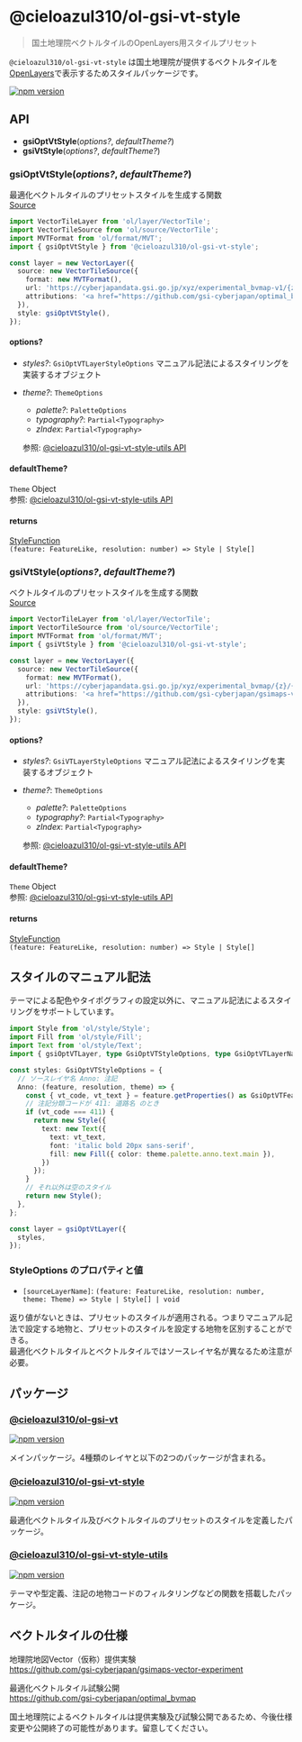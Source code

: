 # @cieloazul310/ol-gsi-vt-style

> 国土地理院ベクトルタイルのOpenLayers用スタイルプリセット

`@cieloazul310/ol-gsi-vt-style` は国土地理院が提供するベクトルタイルを[OpenLayers]で表示するためスタイルパッケージです。

[![npm version](https://badge.fury.io/js/@cieloazul310%2Fol-gsi-vt-style.svg)](https://badge.fury.io/js/@cieloazul310%2Fol-gsi-vt-style)

## API

- **gsiOptVtStyle**(*options?*, *defaultTheme?*)
- **gsiVtStyle**(*options?*, *defaultTheme?*)

### gsiOptVtStyle(*options?*, *defaultTheme?*)

最適化ベクトルタイルのプリセットスタイルを生成する関数  
[Source](https://github.com/cieloazul310/ol-gsi-vt/blob/main/packages/ol-gsi-vt-style/src/opt-vt/index.ts)

```ts
import VectorTileLayer from 'ol/layer/VectorTile';
import VectorTileSource from 'ol/source/VectorTile';
import MVTFormat from 'ol/format/MVT';
import { gsiOptVtStyle } from '@cieloazul310/ol-gsi-vt-style';

const layer = new VectorLayer({
  source: new VectorTileSource({
    format: new MVTFormat(),
    url: 'https://cyberjapandata.gsi.go.jp/xyz/experimental_bvmap-v1/{z}/{x}/{y}.pbf',
    attributions: '<a href="https://github.com/gsi-cyberjapan/optimal_bvmap" target="_blank" rel=”noopener noreferrer”>国土地理院最適化ベクトルタイル</a>',
  }),
  style: gsiOptVtStyle(),
});
```

#### options?

- *styles?*: `GsiOptVTLayerStyleOptions`
  マニュアル記法によるスタイリングを実装するオブジェクト
- *theme?*: `ThemeOptions`
  - *palette?*: `PaletteOptions`
  - *typography?*: `Partial<Typography>`
  - *zIndex*: `Partial<Typography>`
  
  参照: [@cieloazul310/ol-gsi-vt-style-utils API]

#### defaultTheme?

`Theme` Object  
参照: [@cieloazul310/ol-gsi-vt-style-utils API]

#### returns

[StyleFunction]  
`(feature: FeatureLike, resolution: number) => Style | Style[]`

### gsiVtStyle(*options?*, *defaultTheme?*)

ベクトルタイルのプリセットスタイルを生成する関数  
[Source](https://github.com/cieloazul310/ol-gsi-vt/blob/main/packages/ol-gsi-vt-style/src/vt/index.ts)

```ts
import VectorTileLayer from 'ol/layer/VectorTile';
import VectorTileSource from 'ol/source/VectorTile';
import MVTFormat from 'ol/format/MVT';
import { gsiVtStyle } from '@cieloazul310/ol-gsi-vt-style';

const layer = new VectorLayer({
  source: new VectorTileSource({
    format: new MVTFormat(),
    url: 'https://cyberjapandata.gsi.go.jp/xyz/experimental_bvmap/{z}/{x}/{y}.pbf',
    attributions: '<a href="https://github.com/gsi-cyberjapan/gsimaps-vector-experiment" target="_blank" rel=”noopener noreferrer”>国土地理院ベクトルタイル提供実験</a>',
  }),
  style: gsiVtStyle(),
});
```

#### options?

- *styles?*: `GsiVTLayerStyleOptions`
  マニュアル記法によるスタイリングを実装するオブジェクト
- *theme?*: `ThemeOptions`
  - *palette?*: `PaletteOptions`
  - *typography?*: `Partial<Typography>`
  - *zIndex*: `Partial<Typography>`
  
  参照: [@cieloazul310/ol-gsi-vt-style-utils API]

#### defaultTheme?

`Theme` Object  
参照: [@cieloazul310/ol-gsi-vt-style-utils API]

#### returns

[StyleFunction]  
`(feature: FeatureLike, resolution: number) => Style | Style[]`

## スタイルのマニュアル記法

テーマによる配色やタイポグラフィの設定以外に、マニュアル記法によるスタイリングをサポートしています。

```ts
import Style from 'ol/style/Style';
import Fill from 'ol/style/Fill';
import Text from 'ol/style/Text';
import { gsiOptVTLayer, type GsiOptVTStyleOptions, type GsiOptVTLayerName } from '@cieloazul310/ol-gsi-vt';

const styles: GsiOptVTStyleOptions = {
  // ソースレイヤ名 Anno: 注記
  Anno: (feature, resolution, theme) => {
    const { vt_code, vt_text } = feature.getProperties() as GsiOptVTFeatureProperties;
    // 注記分類コードが 411: 道路名 のとき
    if (vt_code === 411) {
      return new Style({
        text: new Text({
          text: vt_text,
          font: 'italic bold 20px sans-serif',
          fill: new Fill({ color: theme.palette.anno.text.main }),
        })
      });
    }
    // それ以外は空のスタイル
    return new Style();
  },
};

const layer = gsiOptVtLayer({
  styles,
});
```

### StyleOptions のプロパティと値

- `[sourceLayerName]`: `(feature: FeatureLike, resolution: number, theme: Theme) => Style | Style[] | void`

返り値がないときは、プリセットのスタイルが適用される。つまりマニュアル記法で設定する地物と、プリセットのスタイルを設定する地物を区別することができる。  
最適化ベクトルタイルとベクトルタイルではソースレイヤ名が異なるため注意が必要。

[StyleFunction]: https://openlayers.org/en/latest/apidoc/module-ol_style_Style.html#~StyleFunction "ol/style/Style"

## パッケージ

### [@cieloazul310/ol-gsi-vt]

[![npm version](https://badge.fury.io/js/@cieloazul310%2Fol-gsi-vt.svg)](https://badge.fury.io/js/@cieloazul310%2Fol-gsi-vt)

メインパッケージ。4種類のレイヤと以下の2つのパッケージが含まれる。

### [@cieloazul310/ol-gsi-vt-style]

[![npm version](https://badge.fury.io/js/@cieloazul310%2Fol-gsi-vt-style.svg)](https://badge.fury.io/js/@cieloazul310%2Fol-gsi-vt-style)

最適化ベクトルタイル及びベクトルタイルのプリセットのスタイルを定義したパッケージ。

### [@cieloazul310/ol-gsi-vt-style-utils]

[![npm version](https://badge.fury.io/js/@cieloazul310%2Fol-gsi-vt-style-utils.svg)](https://badge.fury.io/js/@cieloazul310%2Fol-gsi-vt-style-utils)

テーマや型定義、注記の地物コードのフィルタリングなどの関数を搭載したパッケージ。

## ベクトルタイルの仕様

地理院地図Vector（仮称）提供実験  
<https://github.com/gsi-cyberjapan/gsimaps-vector-experiment>

最適化ベクトルタイル試験公開  
<https://github.com/gsi-cyberjapan/optimal_bvmap>

国土地理院によるベクトルタイルは提供実験及び試験公開であるため、今後仕様変更や公開終了の可能性があります。留意してください。

[ベクトルタイル]: https://github.com/gsi-cyberjapan/gsimaps-vector-experiment "地理院地図Vector（仮称）提供実験"
[最適化ベクトルタイル]: https://github.com/gsi-cyberjapan/optimal_bvmap "最適化ベクトルタイル試験公開"
[TypeScript]: https://www.typescriptlang.org/ "TypeScript"
[OpenLayers]: https://openlayers.org/ "OpenLayers"

[VectorTileLayer]: https://openlayers.org/en/latest/apidoc/module-ol_layer_VectorTile-VectorTileLayer.html "VectorTileLayer"

[@cieloazul310/ol-gsi-vt]: https://github.com/cieloazul310/ol-gsi-vt/tree/main/packages/ol-gsi-vt
[@cieloazul310/ol-gsi-vt-style]: https://github.com/cieloazul310/ol-gsi-vt/tree/main/packages/ol-gsi-vt-style
[@cieloazul310/ol-gsi-vt-style-utils]: https://github.com/cieloazul310/ol-gsi-vt/tree/main/packages/ol-gsi-vt-style-utils

[@cieloazul310/ol-gsi-vt API]: https://github.com/cieloazul310/ol-gsi-vt/tree/main/docs/ol-gsi-vt-api.md
[@cieloazul310/ol-gsi-vt-style API]: https://github.com/cieloazul310/ol-gsi-vt/tree/main/docs/ol-gsi-vt-style-api.md
[@cieloazul310/ol-gsi-vt-style-utils API]: https://github.com/cieloazul310/ol-gsi-vt/tree/main/docs/ol-gsi-vt-style-utils-api.md
[Tips]: https://github.com/cieloazul310/ol-gsi-vt/tree/main/docs/tips.md
